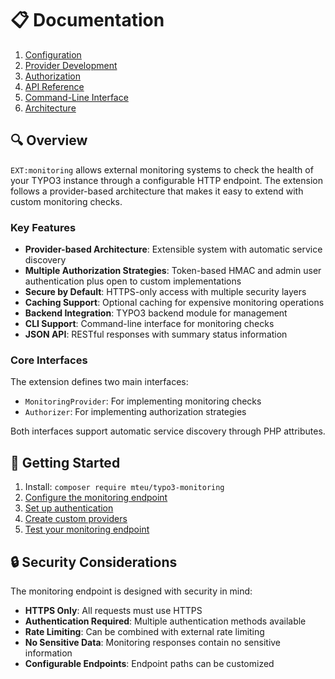 # 📋 Documentation

1. [Configuration](Configuration.md)
2. [Provider Development](Providers.md)
3. [Authorization](Authorization.md)
4. [API Reference](API.md)
5. [Command-Line Interface](Command-Line.md)
6. [Architecture](Architecture.md)

## 🔍 Overview

`EXT:monitoring` allows external monitoring systems to check
the health of your TYPO3 instance through a configurable HTTP endpoint. The
extension follows a provider-based architecture that makes it easy to extend
with custom monitoring checks.

### Key Features

- **Provider-based Architecture**: Extensible system with automatic service
  discovery
- **Multiple Authorization Strategies**: Token-based HMAC and admin user
  authentication plus open to custom implementations
- **Secure by Default**: HTTPS-only access with multiple security layers
- **Caching Support**: Optional caching for expensive monitoring operations
- **Backend Integration**: TYPO3 backend module for management
- **CLI Support**: Command-line interface for monitoring checks
- **JSON API**: RESTful responses with summary status information

### Core Interfaces

The extension defines two main interfaces:

- `MonitoringProvider`: For implementing monitoring checks
- `Authorizer`: For implementing authorization strategies

Both interfaces support automatic service discovery through PHP attributes.

## 🚀 Getting Started

1. Install: `composer require mteu/typo3-monitoring`
2. [Configure the monitoring endpoint](Configuration.md)
3. [Set up authentication](Authorization.md)
4. [Create custom providers](Providers.md)
5. [Test your monitoring endpoint](API.md)

## 🔒 Security Considerations

The monitoring endpoint is designed with security in mind:

- **HTTPS Only**: All requests must use HTTPS
- **Authentication Required**: Multiple authentication methods available
- **Rate Limiting**: Can be combined with external rate limiting
- **No Sensitive Data**: Monitoring responses contain no sensitive information
- **Configurable Endpoints**: Endpoint paths can be customized
